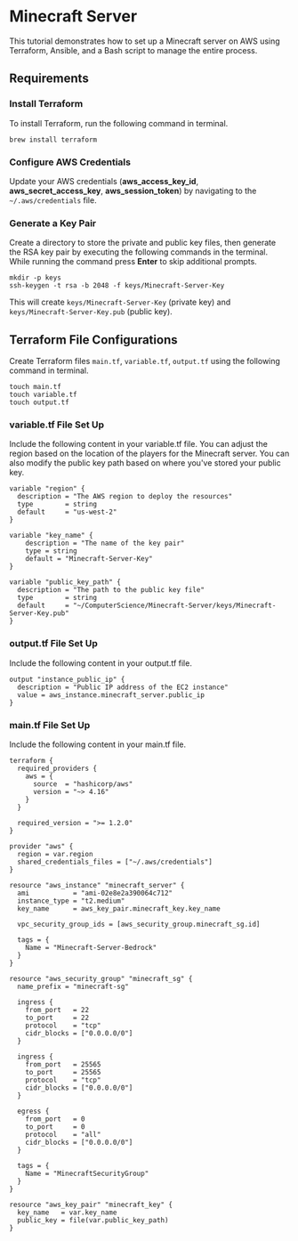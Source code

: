 # Minecraft Server

This tutorial demonstrates how to set up a Minecraft server on AWS using Terraform, Ansible, and a Bash script to manage the entire process.

## Requirements

### Install Terraform

To install Terraform, run the following command in terminal.
```
brew install terraform
```

### Configure AWS Credentials

Update your AWS credentials (**aws_access_key_id**, **aws_secret_access_key**, **aws_session_token**) by navigating to the `~/.aws/credentials` file.

### Generate a Key Pair

Create a directory to store the private and public key files, then generate the RSA key pair by executing the following commands in the terminal. While running the command press **Enter** to skip additional prompts. 
```
mkdir -p keys
ssh-keygen -t rsa -b 2048 -f keys/Minecraft-Server-Key
```
This will create `keys/Minecraft-Server-Key` (private key) and `keys/Minecraft-Server-Key.pub` (public key).

## Terraform File Configurations

Create Terraform files `main.tf`, `variable.tf`, `output.tf` using the following command in terminal. 
   ```
   touch main.tf
   touch variable.tf
   touch output.tf
   ```
   
### variable.tf File Set Up 

Include the following content in your variable.tf file. You can adjust the region based on the location of the players for the Minecraft server. You can also modify the public key path based on where you've stored your public key.
```
variable "region" {
  description = "The AWS region to deploy the resources"
  type        = string
  default     = "us-west-2"
}

variable "key_name" {
    description = "The name of the key pair"
    type = string
    default = "Minecraft-Server-Key"
}

variable "public_key_path" {
  description = "The path to the public key file"
  type        = string
  default     = "~/ComputerScience/Minecraft-Server/keys/Minecraft-Server-Key.pub"
}
```

### output.tf File Set Up

Include the following content in your output.tf file.
```
output "instance_public_ip" {
  description = "Public IP address of the EC2 instance"
  value = aws_instance.minecraft_server.public_ip
}
```

### main.tf File Set Up

Include the following content in your main.tf file.
```
terraform {
  required_providers {
    aws = {
      source  = "hashicorp/aws"
      version = "~> 4.16"
    }
  }

  required_version = ">= 1.2.0"
}

provider "aws" {
  region = var.region
  shared_credentials_files = ["~/.aws/credentials"]
}

resource "aws_instance" "minecraft_server" {
  ami           = "ami-02e8e2a390064c712" 
  instance_type = "t2.medium"
  key_name      = aws_key_pair.minecraft_key.key_name

  vpc_security_group_ids = [aws_security_group.minecraft_sg.id]

  tags = {
    Name = "Minecraft-Server-Bedrock"
  }
}

resource "aws_security_group" "minecraft_sg" {
  name_prefix = "minecraft-sg"

  ingress {
    from_port   = 22
    to_port     = 22
    protocol    = "tcp"
    cidr_blocks = ["0.0.0.0/0"]
  }

  ingress {
    from_port   = 25565
    to_port     = 25565
    protocol    = "tcp"
    cidr_blocks = ["0.0.0.0/0"]
  }

  egress {
    from_port   = 0
    to_port     = 0
    protocol    = "all"
    cidr_blocks = ["0.0.0.0/0"]
  }

  tags = {
    Name = "MinecraftSecurityGroup"
  }
}

resource "aws_key_pair" "minecraft_key" {
  key_name   = var.key_name
  public_key = file(var.public_key_path)
}
```